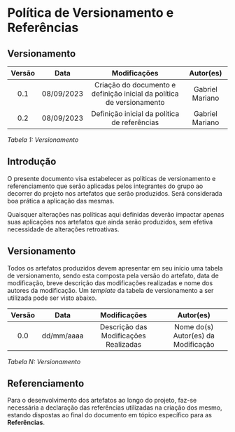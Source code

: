 # Política de Versionamento e Referências

## Versionamento

| **Versão** | **Data** | **Modificações** | **Autor(es)** |
| :--: | :--: | :--: | :--: |
| 0.1 | 08/09/2023 | Criação do documento e definição inicial da política de versionamento | Gabriel Mariano |
| 0.2 | 08/09/2023 | Definição inicial da política de referências | Gabriel Mariano |

*Tabela 1: Versionamento*

## Introdução

O presente documento visa estabelecer as políticas de versionamento e referenciamento que serão aplicadas pelos integrantes do grupo ao decorrer do projeto nos artefatos que serão produzidos. Será considerada boa prática a aplicação das mesmas.

Quaisquer alterações nas políticas aqui definidas deverão impactar apenas suas aplicações nos artefatos que ainda serão produzidos, sem efetiva necessidade de alterações retroativas.

## Versionamento

Todos os artefatos produzidos devem apresentar em seu início uma tabela de versionamento, sendo esta composta pela versão do artefato, data de modificação, breve descrição das modificações realizadas e nome dos autores da modificação. Um *template* da tabela de versionamento a ser utilizada pode ser visto abaixo.

| **Versão** | **Data** | **Modificações** | **Autor(es)** |
| :--: | :--: | :--: | :--: |
| 0.0 | dd/mm/aaaa | Descrição das Modificações Realizadas | Nome do(s) Autor(es) da Modificação |

*Tabela N: Versionamento*

## Referenciamento

Para o desenvolvimento dos artefatos ao longo do projeto, faz-se necessária a declaração das referências utilizadas na criação dos mesmo, estando dispostas ao final do documento em tópico específico para as **Referências**.
